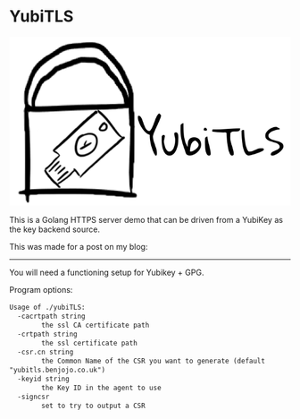 YubiTLS
===

![logo](/.github/logo.png)

This is a Golang HTTPS server demo that can be driven from a YubiKey as the key backend
source.

This was made for a post on my blog:

___


You will need a functioning setup for Yubikey + GPG.

Program options:

```
Usage of ./yubiTLS:
  -cacrtpath string
    	the ssl CA certificate path
  -crtpath string
    	the ssl certificate path
  -csr.cn string
    	the Common Name of the CSR you want to generate (default "yubitls.benjojo.co.uk")
  -keyid string
    	the Key ID in the agent to use
  -signcsr
    	set to try to output a CSR
```
